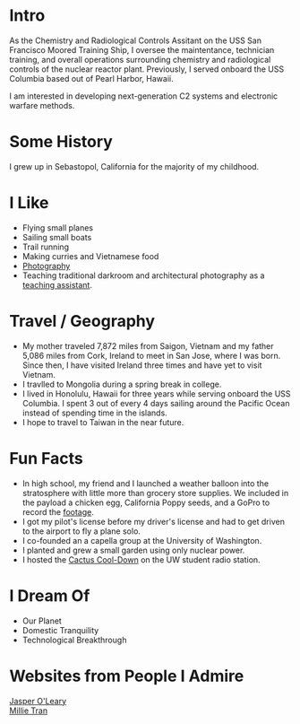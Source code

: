 # Intro

<p>As the Chemistry and Radiological Controls Assitant on the USS San Francisco Moored Training Ship, I oversee the maintentance, technician training, and overall operations surrounding chemistry and radiological controls of the nuclear reactor plant. Previously, I served onboard the USS Columbia based out of Pearl Harbor, Hawaii.  
<br>
<p>I am interested in developing next-generation C2 systems and electronic warfare methods.

# Some History

I grew up in Sebastopol, California for the majority of my childhood.

# I Like

- Flying small planes
- Sailing small boats
- Trail running
- Making curries and Vietnamese food
- [Photography](https://halidefilm.tumblr.com/)
- Teaching traditional darkroom and architectural photography as a [teaching assistant](https://www.coursicle.com/uw/courses/ARCH/).

# Travel / Geography

- My mother traveled 7,872 miles from Saigon, Vietnam and my father 5,086 miles from Cork, Ireland to meet in San Jose, where I was born. Since then, I have visited Ireland three times and have yet to visit Vietnam.
- I travlled to Mongolia during a spring break in college.
- I lived in Honolulu, Hawaii for three years while serving onboard the USS Columbia. I spent 3 out of every 4 days sailing around the Pacific Ocean instead of spending time in the islands.
- I hope to travel to Taiwan in the near future.

# Fun Facts

- In high school, my friend and I launched a weather balloon into the stratosphere with little more than grocery store supplies. We included in the payload a chicken egg, California Poppy seeds, and a GoPro to record the [footage](https://vimeo.com/45049692).
- I got my pilot's license before my driver's license and had to get driven to the airport to fly a plane solo.
- I co-founded an a capella group at the University of Washington.
- I planted and grew a small garden using only nuclear power.
- I hosted the [Cactus Cool-Down](https://spinitron.com/Rainy-Dawg/dj/83109/Bean) on the UW student radio station.

# I Dream Of

- Our Planet
- Domestic Tranquility
- Technological Breakthrough

# Websites from People I Admire

[Jasper O'Leary](https://www.jaspertranoleary.com/)  
[Millie Tran](https://www.millietran.com/)
